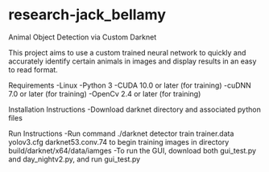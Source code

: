 # research-jack_bellamy
Animal Object Detection via Custom Darknet

This project aims to use a custom trained neural network to quickly and accurately identify certain animals in images and display results in an easy to read format.

Requirements
-Linux
-Python 3
-CUDA 10.0 or later (for training)
-cuDNN 7.0 or later (for training)
-OpenCv 2.4 or later (for training)

Installation Instructions
-Download darknet directory and associated python files

Run Instructions
-Run command ./darknet detector train trainer.data yolov3.cfg darknet53.conv.74 to begin training images in directory build/darknet/x64/data/iamges
-To run the GUI, download both gui_test.py and day_nightv2.py, and run gui_test.py
